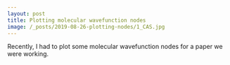 ```yaml
---
layout: post
title: Plotting molecular wavefunction nodes
image: /_posts/2019-08-26-plotting-nodes/1_CAS.jpg
---
```


Recently, I had to plot some molecular wavefunction nodes for a paper we were working.
